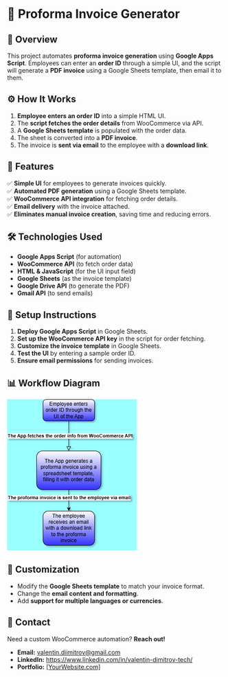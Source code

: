 # 📄 Proforma Invoice Generator

## 📌 Overview
This project automates **proforma invoice generation** using **Google Apps Script**. Employees can enter an **order ID** through a simple UI, and the script will generate a **PDF invoice** using a Google Sheets template, then email it to them.

## ⚙️ How It Works
1. **Employee enters an order ID** into a simple HTML UI.
2. The **script fetches the order details** from WooCommerce via API.
3. A **Google Sheets template** is populated with the order data.
4. The sheet is converted into a **PDF invoice**.
5. The invoice is **sent via email** to the employee with a **download link**.

## 📌 Features
✅ **Simple UI** for employees to generate invoices quickly.  
✅ **Automated PDF generation** using a Google Sheets template.  
✅ **WooCommerce API integration** for fetching order details.  
✅ **Email delivery** with the invoice attached.  
✅ **Eliminates manual invoice creation**, saving time and reducing errors.  

## 🛠️ Technologies Used
- **Google Apps Script** (for automation)
- **WooCommerce API** (to fetch order data)
- **HTML & JavaScript** (for the UI input field)
- **Google Sheets** (as the invoice template)
- **Google Drive API** (to generate the PDF)
- **Gmail API** (to send emails)

## 📜 Setup Instructions
1. **Deploy Google Apps Script** in Google Sheets.
2. **Set up the WooCommerce API key** in the script for order fetching.
3. **Customize the invoice template** in Google Sheets.
4. **Test the UI** by entering a sample order ID.
5. **Ensure email permissions** for sending invoices.

## 📊 Workflow Diagram

![alt text](<Proforma Generation Diagram.PNG>)

## 🔧 Customization
- Modify the **Google Sheets template** to match your invoice format.
- Change the **email content and formatting**.
- Add **support for multiple languages or currencies**.

## 📩 Contact
Need a custom WooCommerce automation? **Reach out!**
- **Email:** valentin.diimitrov@gmail.com
- **LinkedIn:** https://www.linkedin.com/in/valentin-dimitrov-tech/
- **Portfolio:** [\[YourWebsite.com\]](https://valkodim.github.io/)


